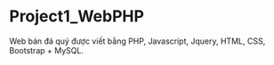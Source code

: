 # Project1_WebPHP
Web bán đá quý được viết bằng PHP, Javascript, Jquery, HTML, CSS, Bootstrap + MySQL.
